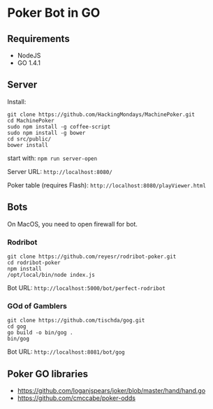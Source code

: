 Poker Bot in GO
===============

Requirements
------------
* NodeJS
* GO 1.4.1

Server
------
Install:
~~~
git clone https://github.com/HackingMondays/MachinePoker.git
cd MachinePoker
sudo npm install -g coffee-script
sudo npm install -g bower
cd src/public/
bower install
~~~

start with: `npm run server-open`

Server URL:
`http://localhost:8080/`

Poker table (requires Flash):
`http://localhost:8080/playViewer.html`


Bots
----
On MacOS, you need to open firewall for bot.

### Rodribot
~~~
git clone https://github.com/reyesr/rodribot-poker.git
cd rodribot-poker
npm install
/opt/local/bin/node index.js
~~~

Bot URL:
`http://localhost:5000/bot/perfect-rodribot`


### GOd of Gamblers
~~~
git clone https://github.com/tischda/gog.git
cd gog
go build -o bin/gog .
bin/gog
~~~

Bot URL:
`http://localhost:8081/bot/gog`


Poker GO libraries
------------------
* https://github.com/loganjspears/joker/blob/master/hand/hand.go
* https://github.com/cmccabe/poker-odds
